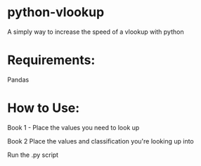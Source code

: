 # python-vlookup
A simply way to increase the speed of a vlookup with python

# Requirements: 
Pandas

# How to Use:
Book 1 - Place the values you need to look up

Book 2 Place the values and classification you're looking up into

Run the .py script

